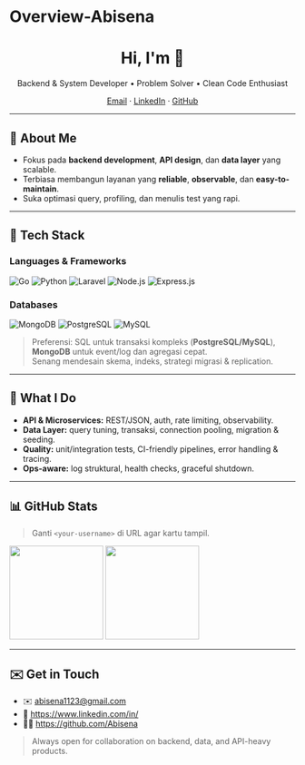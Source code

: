 # Overview-Abisena

<!-- Profile README – clean & focused (no Projects) -->

<h1 align="center">Hi, I'm <your-name> 👋</h1>
<p align="center">
  Backend & System Developer • Problem Solver • Clean Code Enthusiast
</p>

<p align="center">
  <a href="mailto:<your-email>">Email</a> ·
  <a href="https://www.linkedin.com/in/<your-handle>/">LinkedIn</a> ·
  <a href="https://github.com/<your-username>">GitHub</a>
</p>

---

## 🚀 About Me
- Fokus pada **backend development**, **API design**, dan **data layer** yang scalable.
- Terbiasa membangun layanan yang **reliable**, **observable**, dan **easy-to-maintain**.
- Suka optimasi query, profiling, dan menulis test yang rapi.

---

## 🧰 Tech Stack

### Languages & Frameworks
<p>
  <img alt="Go" src="https://img.shields.io/badge/Go-00ADD8?logo=go&logoColor=fff&style=for-the-badge" />
  <img alt="Python" src="https://img.shields.io/badge/Python-3776AB?logo=python&logoColor=fff&style=for-the-badge" />
  <img alt="Laravel" src="https://img.shields.io/badge/Laravel-FF2D20?logo=laravel&logoColor=fff&style=for-the-badge" />
  <img alt="Node.js" src="https://img.shields.io/badge/Node.js-339933?logo=nodedotjs&logoColor=fff&style=for-the-badge" />
  <img alt="Express.js" src="https://img.shields.io/badge/Express.js-000000?logo=express&logoColor=fff&style=for-the-badge" />
</p>

### Databases
<p>
  <img alt="MongoDB" src="https://img.shields.io/badge/MongoDB-47A248?logo=mongodb&logoColor=fff&style=for-the-badge" />
  <img alt="PostgreSQL" src="https://img.shields.io/badge/PostgreSQL-4169E1?logo=postgresql&logoColor=fff&style=for-the-badge" />
  <img alt="MySQL" src="https://img.shields.io/badge/MySQL-4479A1?logo=mysql&logoColor=fff&style=for-the-badge" />
</p>

> Preferensi: SQL untuk transaksi kompleks (**PostgreSQL/MySQL**), **MongoDB** untuk event/log dan agregasi cepat.  
> Senang mendesain skema, indeks, strategi migrasi & replication.

---

## 🧩 What I Do
- **API & Microservices:** REST/JSON, auth, rate limiting, observability.
- **Data Layer:** query tuning, transaksi, connection pooling, migration & seeding.
- **Quality:** unit/integration tests, CI-friendly pipelines, error handling & tracing.
- **Ops-aware:** log struktural, health checks, graceful shutdown.

---

## 📊 GitHub Stats
> Ganti `<your-username>` di URL agar kartu tampil.

<p>
  <img height="165" src="https://github-readme-stats.vercel.app/api?username=<your-username>&show_icons=true&theme=tokyonight" />
  <img height="165" src="https://github-readme-stats.vercel.app/api/top-langs/?username=<your-username>&layout=compact&theme=tokyonight" />
</p>

---

## ✉️ Get in Touch
- ✉️ abisena1123@gmail.com   
- 💼 https://www.linkedin.com/in/<your-handle>  
- 🧑‍💻 https://github.com/Abisena 

> Always open for collaboration on backend, data, and API-heavy products.
